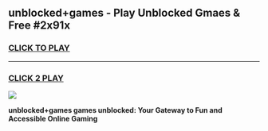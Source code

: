 
## unblocked+games - Play Unblocked Gmaes & Free #2x91x
<h3>
<a href="https://premium.freeplayer.one?title=unblocked+games&ref=01M">CLICK TO PLAY</a></h3>
<hr>

<h3>
<a href="https://premium.freeplayer.one?title=unblocked+games&ref=01M">CLICK 2 PLAY</a>
  
</h3>

<a href="https://premium.freeplayer.one?title=unblocked+games&ref=01M"><img src="https://clearcache.store/games.png"></a>


**unblocked+games games unblocked: Your Gateway to Fun and Accessible Online Gaming**
